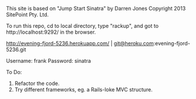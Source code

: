 This site is based on "Jump Start Sinatra" by Darren Jones Copyright 2013 SitePoint Pty. Ltd.

To run this repo, cd to local directory, type "rackup", and got to http://localhost:9292/ in the browser.

http://evening-fjord-5236.herokuapp.com/ | git@heroku.com:evening-fjord-5236.git

Username: frank
Password: sinatra

To Do:
1. Refactor the code.
2. Try different frameworks, eg. a Rails-loke MVC structure.
